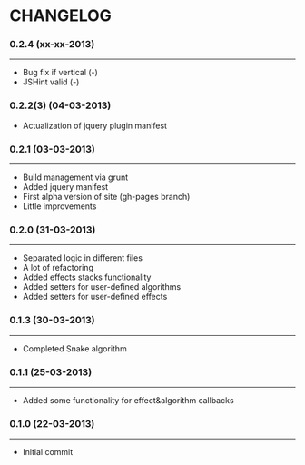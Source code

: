 CHANGELOG
=========

### 0.2.4 (xx-xx-2013)
______________________

 + Bug fix if vertical (-)
 + JSHint valid (-)

### 0.2.2(3) (04-03-2013)

 + Actualization of jquery plugin manifest

### 0.2.1 (03-03-2013)
______________________

 + Build management via grunt
 + Added jquery manifest
 + First alpha version of site (gh-pages branch)
 + Little improvements

### 0.2.0 (31-03-2013)
______________________

 + Separated logic in different files
 + A lot of refactoring
 + Added effects stacks functionality
 + Added setters for user-defined algorithms
 + Added setters for user-defined effects

### 0.1.3 (30-03-2013)
______________________

 + Completed Snake algorithm

### 0.1.1 (25-03-2013)
______________________

 + Added some functionality for effect&algorithm callbacks

### 0.1.0 (22-03-2013)
______________________

 + Initial commit